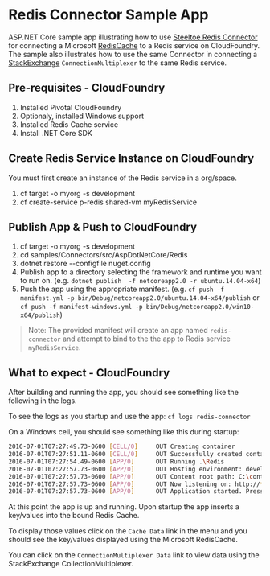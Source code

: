 ﻿# Redis Connector Sample App

ASP.NET Core sample app illustrating how to use [Steeltoe Redis Connector](https://github.com/SteeltoeOSS/Connectors/tree/master/src/Steeltoe.CloudFoundry.Connector.Redis) for connecting a Microsoft [RedisCache](https://github.com/aspnet/Caching/tree/dev/src/Microsoft.Extensions.Caching.Redis) to a Redis service on CloudFoundry. The sample also illustrates how to use the same Connector in connecting a [StackExchange](https://github.com/StackExchange/StackExchange.Redis) `ConnectionMultiplexer` to the same Redis service.

## Pre-requisites - CloudFoundry

1. Installed Pivotal CloudFoundry
1. Optionaly, installed Windows support
1. Installed Redis Cache service
1. Install .NET Core SDK

## Create Redis Service Instance on CloudFoundry

You must first create an instance of the Redis service in a org/space.

1. cf target -o myorg -s development
1. cf create-service p-redis shared-vm myRedisService

## Publish App & Push to CloudFoundry

1. cf target -o myorg -s development
1. cd samples/Connectors/src/AspDotNetCore/Redis
1. dotnet restore --configfile nuget.config
1. Publish app to a directory selecting the framework and runtime you want to run on. (e.g. `dotnet publish  -f netcoreapp2.0 -r ubuntu.14.04-x64`)
1. Push the app using the appropriate manifest. (e.g. `cf push -f manifest.yml -p bin/Debug/netcoreapp2.0/ubuntu.14.04-x64/publish` or `cf push -f manifest-windows.yml -p bin/Debug/netcoreapp2.0/win10-x64/publish`)

> Note: The provided manifest will create an app named `redis-connector` and attempt to bind to the the app to Redis service `myRedisService`.

## What to expect - CloudFoundry

After building and running the app, you should see something like the following in the logs.

To see the logs as you startup and use the app: `cf logs redis-connector`

On a Windows cell, you should see something like this during startup:

```bash
2016-07-01T07:27:49.73-0600 [CELL/0]     OUT Creating container
2016-07-01T07:27:51.11-0600 [CELL/0]     OUT Successfully created container
2016-07-01T07:27:54.49-0600 [APP/0]      OUT Running .\Redis
2016-07-01T07:27:57.73-0600 [APP/0]      OUT Hosting environment: development
2016-07-01T07:27:57.73-0600 [APP/0]      OUT Content root path: C:\containerizer\3737940917E4D13A25\user\app
2016-07-01T07:27:57.73-0600 [APP/0]      OUT Now listening on: http://*:57540
2016-07-01T07:27:57.73-0600 [APP/0]      OUT Application started. Press Ctrl+C to shut down.
```

At this point the app is up and running.  Upon startup the app inserts a key/values into the bound Redis Cache.

To display those values click on the `Cache Data` link in the menu and you should see the key/values displayed using the Microsoft RedisCache.

You can click on the `ConnectionMultiplexer Data` link to view data using the StackExchange CollectionMultiplexer.
